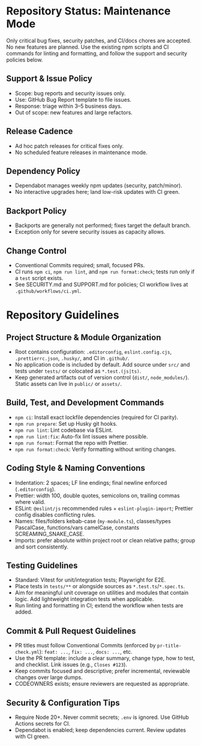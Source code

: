 # Repository Status: Maintenance Mode

Only critical bug fixes, security patches, and CI/docs chores are accepted. No new features are planned. Use the existing npm scripts and CI commands for linting and formatting, and follow the support and security policies below.

## Support & Issue Policy

- Scope: bug reports and security issues only.
- Use: GitHub Bug Report template to file issues.
- Response: triage within 3–5 business days.
- Out of scope: new features and large refactors.

## Release Cadence

- Ad hoc patch releases for critical fixes only.
- No scheduled feature releases in maintenance mode.

## Dependency Policy

- Dependabot manages weekly npm updates (security, patch/minor).
- No interactive upgrades here; land low-risk updates with CI green.

## Backport Policy

- Backports are generally not performed; fixes target the default branch.
- Exception only for severe security issues as capacity allows.

## Change Control

- Conventional Commits required; small, focused PRs.
- CI runs `npm ci`, `npm run lint`, and `npm run format:check`; tests run only if a `test` script exists.
- See SECURITY.md and SUPPORT.md for policies; CI workflow lives at `.github/workflows/ci.yml`.

# Repository Guidelines

## Project Structure & Module Organization

- Root contains configuration: `.editorconfig`, `eslint.config.cjs`, `.prettierrc.json`, `.husky/`, and CI in `.github/`.
- No application code is included by default. Add source under `src/` and tests under `tests/` or colocated as `*.test.(js|ts)`.
- Keep generated artifacts out of version control (`dist/`, `node_modules/`). Static assets can live in `public/` or `assets/`.

## Build, Test, and Development Commands

- `npm ci`: Install exact lockfile dependencies (required for CI parity).
- `npm run prepare`: Set up Husky git hooks.
- `npm run lint`: Lint codebase via ESLint.
- `npm run lint:fix`: Auto-fix lint issues where possible.
- `npm run format`: Format the repo with Prettier.
- `npm run format:check`: Verify formatting without writing changes.

## Coding Style & Naming Conventions

- Indentation: 2 spaces; LF line endings; final newline enforced (`.editorconfig`).
- Prettier: width 100, double quotes, semicolons on, trailing commas where valid.
- ESLint: `@eslint/js` recommended rules + `eslint-plugin-import`; Prettier config disables conflicting rules.
- Names: files/folders kebab-case (`my-module.ts`), classes/types PascalCase, functions/vars camelCase, constants SCREAMING_SNAKE_CASE.
- Imports: prefer absolute within project root or clean relative paths; group and sort consistently.

## Testing Guidelines

- Standard: Vitest for unit/integration tests; Playwright for E2E.
- Place tests in `tests/**` or alongside sources as `*.test.ts`/`*.spec.ts`.
- Aim for meaningful unit coverage on utilities and modules that contain logic. Add lightweight integration tests when applicable.
- Run linting and formatting in CI; extend the workflow when tests are added.

## Commit & Pull Request Guidelines

- PR titles must follow Conventional Commits (enforced by `pr-title-check.yml`): `feat: ...`, `fix: ...`, `docs: ...`, etc.
- Use the PR template: include a clear summary, change type, how to test, and checklist. Link issues (e.g., `Closes #123`).
- Keep commits focused and descriptive; prefer incremental, reviewable changes over large dumps.
- CODEOWNERS exists; ensure reviewers are requested as appropriate.

## Security & Configuration Tips

- Require Node 20+. Never commit secrets; `.env` is ignored. Use GitHub Actions secrets for CI.
- Dependabot is enabled; keep dependencies current. Review updates with CI green.
